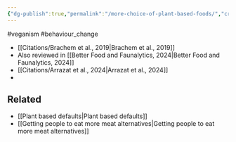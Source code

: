 ```yaml
---
{"dg-publish":true,"permalink":"/more-choice-of-plant-based-foods/","created":"2024-03-10T16:35:13.000+00:00","updated":"2025-09-29T00:20:10.605+01:00"}
---
```


#veganism #behaviour_change 

- [[Citations/Brachem et al., 2019\|Brachem et al., 2019]]
- Also reviewed in [[Better Food and Faunalytics, 2024\|Better Food and Faunalytics, 2024]]
- [[Citations/Arrazat et al., 2024\|Arrazat et al., 2024]]
- 
## Related
- [[Plant based defaults\|Plant based defaults]]
- [[Getting people to eat more meat alternatives\|Getting people to eat more meat alternatives]]